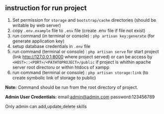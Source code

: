 ## instruction for run project

1. Set permission for `storage` and `bootstrap/cache` directories (should be writable by web server)
2. copy `.env.example` file to `.env` file (create .env file if file not exist)
3. run command (in terminal or console) : `php artisan key:generate` (for generate application key)
4. setup database credentials in `.env` file
5. run command (terminal or console) : `php artisan serve` for start project (link http://127.0.0.1:8000 where project served) or can be access by `<HOST>::<PORT>/<PATHTOPROJECT>/public` if project is whithin apache server root directoru or within htdocs of xampp
6. run command (terminal or console) : `php artisan storage:link` (to create symbolic link of storage to public)


**Note:** Command should be run from the root directory of project.

**Admin User Credentials:**
email:admin@admin.com
password:123456789

Only admin can add,update,delete skills
